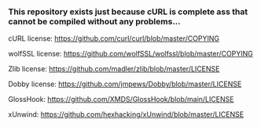 ### This repository exists just because cURL is complete ass that cannot be compiled without any problems...

cURL license: https://github.com/curl/curl/blob/master/COPYING

wolfSSL license: https://github.com/wolfSSL/wolfssl/blob/master/COPYING

Zlib license: https://github.com/madler/zlib/blob/master/LICENSE

Dobby license: https://github.com/jmpews/Dobby/blob/master/LICENSE

GlossHook: https://github.com/XMDS/GlossHook/blob/main/LICENSE

xUnwind: https://github.com/hexhacking/xUnwind/blob/master/LICENSE